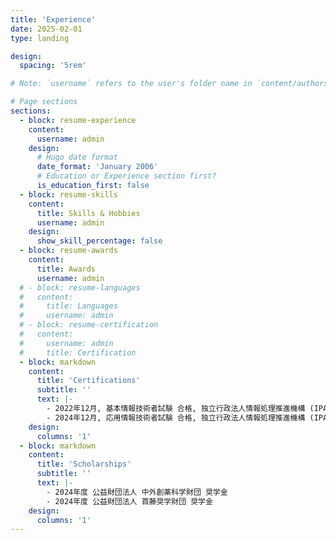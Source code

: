 ```yaml
---
title: 'Experience'
date: 2025-02-01
type: landing

design:
  spacing: '5rem'

# Note: `username` refers to the user's folder name in `content/authors/`

# Page sections
sections:
  - block: resume-experience
    content:
      username: admin
    design:
      # Hugo date format
      date_format: 'January 2006'
      # Education or Experience section first?
      is_education_first: false
  - block: resume-skills
    content:
      title: Skills & Hobbies
      username: admin
    design:
      show_skill_percentage: false
  - block: resume-awards
    content:
      title: Awards
      username: admin
  # - block: resume-languages
  #   content:
  #     title: Languages
  #     username: admin
  # - block: resume-certification
  #   content:
  #     username: admin
  #     title: Certification
  - block: markdown
    content:
      title: 'Certifications'
      subtitle: ''
      text: |-
        - 2022年12月, 基本情報技術者試験 合格, 独立行政法人情報処理推進機構 (IPA)
        - 2024年12月, 応用情報技術者試験 合格, 独立行政法人情報処理推進機構 (IPA)
    design:
      columns: '1'
  - block: markdown
    content:
      title: 'Scholarships'
      subtitle: ''
      text: |-
        - 2024年度 公益財団法人 中外創薬科学財団 奨学金
        - 2024年度 公益財団法人 首藤奨学財団 奨学金
    design:
      columns: '1'
---
```

